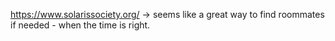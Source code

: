 https://www.solarissociety.org/ -> seems like a great way to find roommates if needed - when the time is right.